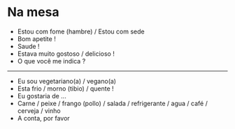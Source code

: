 # Na mesa

* Estou com fome (hambre) / Estou com sede 
* Bom apetite !
* Saude !
* Estava muito gostoso / delicioso !
* O que você me indica ? 

---

* Eu sou vegetariano(a) / vegano(a)
* Esta frio / morno (tibio) / quente !
* Eu gostaria de ...
* Carne / peixe / frango (pollo) / salada / refrigerante / agua / café / cerveja / vinho
* A conta, por favor
